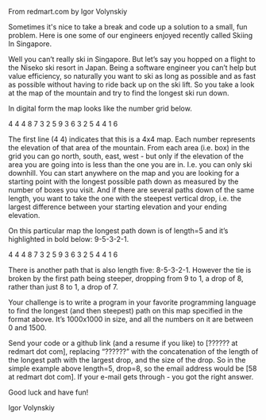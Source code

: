 From redmart.com by Igor Volynskiy

Sometimes it's nice to take a break and code up a solution to a small, fun problem. Here is one some of our engineers enjoyed recently called Skiing In Singapore.

Well you can’t really ski in Singapore. But let’s say you hopped on a flight to the Niseko ski resort in Japan. Being a software engineer you can’t help but value efficiency, so naturally you want to ski as long as possible and as fast as possible without having to ride back up on the ski lift. So you take a look at the map of the mountain and try to find the longest ski run down.

In digital form the map looks like the number grid below.

4 4 
4 8 7 3 
2 5 9 3 
6 3 2 5 
4 4 1 6

The first line (4 4) indicates that this is a 4x4 map. Each number represents the elevation of that area of the mountain. From each area (i.e. box) in the grid you can go north, south, east, west - but only if the elevation of the area you are going into is less than the one you are in. I.e. you can only ski downhill. You can start anywhere on the map and you are looking for a starting point with the longest possible path down as measured by the number of boxes you visit. And if there are several paths down of the same length, you want to take the one with the steepest vertical drop, i.e. the largest difference between your starting elevation and your ending elevation.

On this particular map the longest path down is of length=5 and it’s highlighted in bold below: 9-5-3-2-1.

4 4 
4 8 7 3 
2 5 9 3 
6 3 2 5 
4 4 1 6

There is another path that is also length five: 8-5-3-2-1. However the tie is broken by the first path being steeper, dropping from 9 to 1, a drop of 8, rather than just 8 to 1, a drop of 7.

Your challenge is to write a program in your favorite programming language to find the longest (and then steepest) path on this map specified in the format above. It’s 1000x1000 in size, and all the numbers on it are between 0 and 1500.

Send your code or a github link (and a resume if you like) to [?????? at redmart dot com], replacing “??????” with the concatenation of the length of the longest path with the largest drop, and the size of the drop. So in the simple example above length=5, drop=8, so the email address would be [58 at redmart dot com]. If your e-mail gets through - you got the right answer.

Good luck and have fun!

Igor Volynskiy
